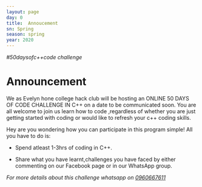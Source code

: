 ```yaml
---
layout: page
day: 0
title:  Annoucement 
sn: Spring
season: spring
year: 2020
---
```

*\#50daysofc++code challenge*

# Announcement 

We as Evelyn hone college hack club will be hosting an ONLINE 50 DAYS OF CODE CHALLENGE IN C++ on a date to be communicated soon. You are all welcome to join us learn how to code ,regardless of whether you are just getting started with coding or would like to refresh your c++ coding skills.

Hey are you wondering how you can participate in this program simple! All you have to do is:

- Spend atleast 1-3hrs of coding in C++.

- Share what you have learnt,challenges you have faced by either commenting on our Facebook page or in our WhatsApp group.

*For more details about this challenge whatsapp on [0960667611](https://wa.me/+260960667611)*
